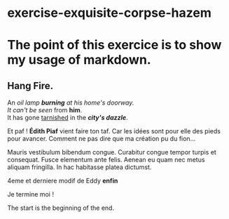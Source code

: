 # exercise-exquisite-corpse-hazem
# The point of this exercice is to show my usage of markdown.
## Hang Fire.
An *oil lamp ***burning*** *at his home's doorway*.  
It *can't* be* *seen* from **him**.  
It has gone [tarnished](https://medium.com/3-lines-story/hang-fire-fe4868364805) in the ***city's dazzle***.  

Et paf ! **Édith Piaf** vient faire ton taf.
Car les idées sont pour elle des pieds pour avancer.
Comment ne pas dire que ma création pu du fion...

Mauris vestibulum bibendum congue. Curabitur congue tempor turpis et consequat. 
Fusce elementum ante felis. Aenean eu quam nec metus aliquam fringilla. 
In hac habitasse platea dictumst.

4eme et derniere modif de Eddy __enfin__

Je termine moi !

The start is the beginning of the end.
